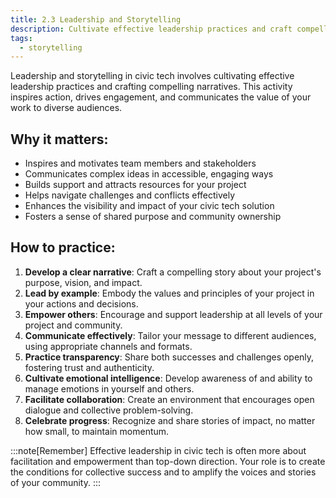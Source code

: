 ```yaml
---
title: 2.3 Leadership and Storytelling
description: Cultivate effective leadership practices and craft compelling narratives that inspire action, drive engagement, and communicate the value of your work.
tags: 
  - storytelling
---
```


Leadership and storytelling in civic tech involves cultivating effective leadership practices and crafting compelling narratives. This activity inspires action, drives engagement, and communicates the value of your work to diverse audiences.

## Why it matters:

- Inspires and motivates team members and stakeholders
- Communicates complex ideas in accessible, engaging ways
- Builds support and attracts resources for your project
- Helps navigate challenges and conflicts effectively
- Enhances the visibility and impact of your civic tech solution
- Fosters a sense of shared purpose and community ownership

## How to practice:

1. **Develop a clear narrative**:  Craft a compelling story about your project's purpose, vision, and impact.
2. **Lead by example**:  Embody the values and principles of your project in your actions and decisions.
3. **Empower others**:  Encourage and support leadership at all levels of your project and community.
4. **Communicate effectively**:  Tailor your message to different audiences, using appropriate channels and formats.
5. **Practice transparency**:  Share both successes and challenges openly, fostering trust and authenticity.
6. **Cultivate emotional intelligence**:  Develop awareness of and ability to manage emotions in yourself and others.
7. **Facilitate collaboration**:  Create an environment that encourages open dialogue and collective problem-solving.
8. **Celebrate progress**:  Recognize and share stories of impact, no matter how small, to maintain momentum.

:::note[Remember]
Effective leadership in civic tech is often more about facilitation and empowerment than top-down direction. Your role is to create the conditions for collective success and to amplify the voices and stories of your community.
:::